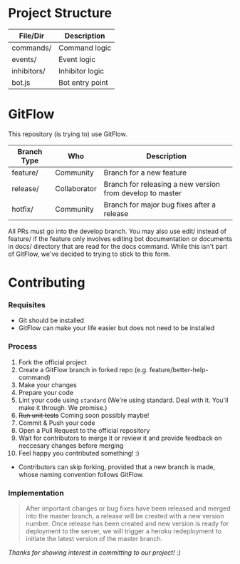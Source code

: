 # Project Structure
| File/Dir    | Description         |
|-------------|---------------------|
| commands/   | Command logic       |
| events/     | Event logic         |
| inhibitors/ | Inhibitor logic     |
| bot.js      | Bot entry point     |

# GitFlow
This repository (is trying to) use GitFlow.

| Branch Type | Who          | Description                                               |
|-------------|--------------|-----------------------------------------------------------|
| feature/    | Community    | Branch for a new feature                                  |
| release/    | Collaborator | Branch for releasing a new version from develop to master |
| hotfix/     | Community    | Branch for major bug fixes after a release                |

All PRs must go into the develop branch.
You may also use edit/ instead of feature/ if the feature only involves editing bot documentation or documents in docs/ directory that are read for the docs command. While this isn't part of GitFlow, we've decided to trying to stick to this form.

# Contributing

### Requisites
- Git should be installed
- GitFlow can make your life easier but does not need to be installed

### Process
1. Fork the official project
2. Create a GitFlow branch in forked repo (e.g. feature/better-help-command)
3. Make your changes
4. Prepare your code
  1. Lint your code using `standard` (We're using standard. Deal with it. You'll make it through. We promise.)
  2. ~~Run unit tests~~ Coming soon possibly maybe!
5. Commit & Push your code
6. Open a Pull Request to the official repository
7. Wait for contributors to merge it or review it and provide feedback on neccesary changes before merging
8. Feel happy you contributed something! :)

* Contributors can skip forking, provided that a new branch is made, whose naming convention follows GitFlow.

### Implementation
> After important changes or bug fixes have been released and merged into the master branch, a release will be created with a new version number. Once release has been created and new version is ready for deployment to the server, we will trigger a heroku redeployment to initiate the latest version of the master branch.

*Thanks for showing interest in committing to our project! :)*
